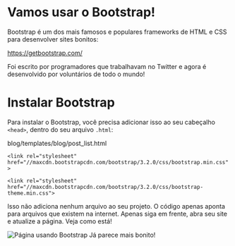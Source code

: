 # Vamos usar o Bootstrap!

Bootstrap é um dos mais famosos e populares frameworks de HTML e CSS para desenvolver sites bonitos:

https://getbootstrap.com/

Foi escrito por programadores que trabalhavam no Twitter e agora é desenvolvido por voluntários de todo o mundo!

# Instalar Bootstrap

Para instalar o Bootstrap, você precisa adicionar isso ao seu cabeçalho `<head>`, dentro do seu arquivo `.html`:

blog/templates/blog/post_list.html

```<link rel="stylesheet" href="//maxcdn.bootstrapcdn.com/bootstrap/3.2.0/css/bootstrap.min.css">```

```<link rel="stylesheet" href="//maxcdn.bootstrapcdn.com/bootstrap/3.2.0/css/bootstrap-theme.min.css">```

Isso não adiciona nenhum arquivo ao seu projeto. O código apenas aponta para arquivos que existem na internet. Apenas siga em frente, abra seu site e atualize a página. Veja como está!


![Página usando Bootstrap](bootstrap.png)
Já parece mais bonito!
